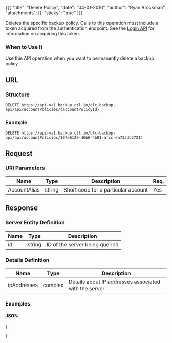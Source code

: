 {{{
  "title": "Delete Policy",
  "date": "04-01-2016",
  "author": "Ryan Brockman",
  "attachments": [],
  "sticky": "true"
}}}

Deletes the specific backup policy. Calls to this operation must include a token acquired from the authentication endpoint. See the [Login API](../Authentication/login.md) for information on acquiring this token.

### When to Use It

Use this API operation when you want to permanently delete a backup policy.

## URL

### Structure

    DELETE https://api-va1.backup.ctl.io/clc-backup-api/api/accountPolicies/{accountPolicyId}

### Example

    DELETE https://api-va1.backup.ctl.io/clc-backup-api/api/accountPolicies/107e6129-46b6-4b01-afcc-ea733db37214

## Request

### URI Parameters

| Name | Type | Description | Req. |
| --- | --- | --- | --- |
| AccountAlias | string | Short code for a particular account | Yes |


## Response

### Server Entity Definition

| Name | Type | Description |
| --- | --- | --- |
| id | string | ID of the server being queried |


### Details Definition

| Name | Type | Description |
| --- | --- | --- |
| ipAddresses | complex | Details about IP addresses associated with the server |


### Examples

#### JSON

    {

    }
